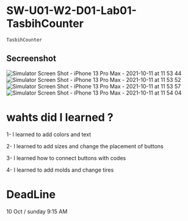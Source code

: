 # SW-U01-W2-D01-Lab01-TasbihCounter
    TasbihCounter 



## Secreenshot
![Simulator Screen Shot - iPhone 13 Pro Max - 2021-10-11 at 11 53 44](https://user-images.githubusercontent.com/91871668/136802748-58b4c8a7-717c-4772-8ded-9057c7162312.png)
![Simulator Screen Shot - iPhone 13 Pro Max - 2021-10-11 at 11 53 52](https://user-images.githubusercontent.com/91871668/136802761-f6b088a4-70f7-4e00-8323-7d6df0dcb74f.png)
![Simulator Screen Shot - iPhone 13 Pro Max - 2021-10-11 at 11 53 57](https://user-images.githubusercontent.com/91871668/136802787-a732e9c3-eb4f-4a27-81a3-53ed48d5dbba.png)
![Simulator Screen Shot - iPhone 13 Pro Max - 2021-10-11 at 11 54 04](https://user-images.githubusercontent.com/91871668/136802795-86c27442-5bab-494e-9563-48b08c67d31e.png)



# wahts did I learned ?

1- I learned to add colors and text

2- I learned to add sizes and change the placement of buttons

3- I learned how to connect buttons with codes

4- I learned to add molds and change tires


# DeadLine

10 Oct / sunday 9:15 AM
